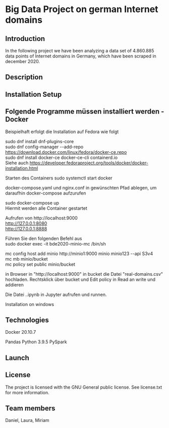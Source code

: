 # Big Data Project on german Internet domains

## Introduction
In the following project we have been analyzing a data set of 4.860.885 data points of Internet domains in Germany, which have been scraped in december 2020.

## Description

## Installation Setup

Folgende Programme müssen installiert werden
-Docker
-

Beispielhaft erfolgt die Installation auf Fedora wie folgt

sudo dnf install dnf-plugins-core  
sudo dnf config-manager --add-repo https://download.docker.com/linux/fedora/docker-ce.repo  
sudo dnf install docker-ce docker-ce-cli containerd.io  
Siehe auch https://developer.fedoraproject.org/tools/docker/docker-installation.html  

 
Starten des Containers
sudo systemctl start docker

docker-compose.yaml und nginx.conf in gewünschten Pfad ablegen, um daraufhin docker-compose aufzurufen

sudo docker-compose up  
Hiermit werden alle Container gestartet  

Aufrufen von
http://localhost:9000  
http://127.0.0.1:8080  
http://127.0.0.1:8888   

Führen Sie den folgenden Befehl aus  
sudo docker exec -it bde2020-minio-mc /bin/sh   

mc config host add minio http://minio1:9000 minio minio123 --api S3v4   
mc mb minio/bucket  
mc policy set public minio/bucket  

in Browser in "http://localhost:9000" in bucket die Datei "real-domains.csv" hochladen. Rechtsklick über bucket und Edit policy in Read an write und addieren

Die Datei ..ipynb in Jupyter aufrufen und runnen.




Installation on windows



## Technologies

Docker 20.10.7

Pandas
Python 3.9.5
PySpark

## Launch

## License
The project is licensed with the GNU General public license. See license.txt for more information. 


## Team members
Daniel, Laura, Miriam





